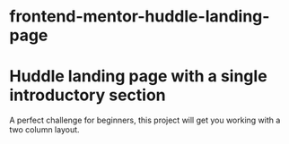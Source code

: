 # frontend-mentor-huddle-landing-page
<h1>Huddle landing page with a single introductory section</h1>
<p>A perfect challenge for beginners, this project will get you working with a two column layout.</p>
